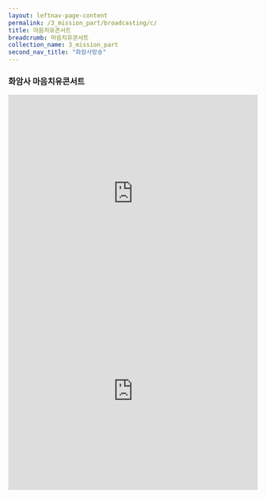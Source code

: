```yaml
---
layout: leftnav-page-content
permalink: /3_mission_part/broadcasting/c/
title: 마음치유콘서트
breadcrumb: 마음치유콘서트
collection_name: 3_mission_part
second_nav_title: "화암사방송"
---
```


### **화암사 마음치유콘서트**

<iframe width="100%"
        height="400"
        src="https://www.youtube.com/embed/videoseries?list=PLFUlmugaN5Wx5dF8Z9wwfpC6_51TiDKB_"
        frameborder="0"
        allow="autoplay; encrypted-media"
        allowfullscreen></iframe>
<br>          
<iframe width="100%"
        height="400"
        src="https://www.youtube.com/watch?v=ua8ssaDq6ug&list=PLFUlmugaN5Wx5dF8Z9wwfpC6_51TiDKB_&index=2"
        frameborder="0"
        allow="autoplay; encrypted-media"
        allowfullscreen></iframe>
